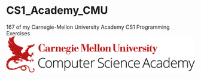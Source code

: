 # CS1_Academy_CMU
167 of my Carnegie-Mellon University Academy CS1 Programming Exercises
![alt text](cmu-cs-academy-header.png)